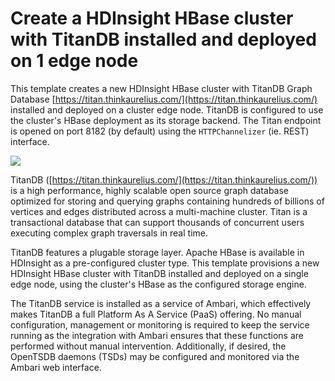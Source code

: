 # Create a HDInsight HBase cluster with TitanDB installed and deployed on 1 edge node

This template creates a new HDInsight HBase cluster with TitanDB Graph Database [https://titan.thinkaurelius.com/](https://titan.thinkaurelius.com/) installed and deployed on a cluster edge node. TitanDB is configured to use the cluster's HBase deployment as its storage backend. The Titan endpoint is opened on port 8182 (by default) using the `HTTPChannelizer` (ie. REST) interface. 

<a href="https://portal.azure.com/#create/Microsoft.Template/uri/https%3A%2F%2Fraw.githubusercontent.com%2Fhdinsight%2FIaas-Applications%2Fmaster%2FTitanDB%2Fazuredeploy.json">
    <img src="http://azuredeploy.net/deploybutton.png"/>
</a>

TitanDB ([https://titan.thinkaurelius.com/](https://titan.thinkaurelius.com/)) is a high performance, highly scalable open source graph database optimized for storing and querying graphs containing hundreds of billions of vertices and edges distributed across a multi-machine cluster. Titan is a transactional database that can support thousands of concurrent users executing complex graph traversals in real time.

TitanDB features a plugable storage layer. Apache HBase is available in HDInsight as a pre-configured cluster type. This template provisions a new HDInsight HBase cluster with TitanDB installed and deployed on a single edge node, using the cluster's HBase as the configured storage engine. 

The TitanDB service is installed as a service of Ambari, which effectively makes TitanDB a full Platform As A Service (PaaS) offering. No manual configuration, management or monitoring is required to keep the service running as the integration with Ambari ensures that these functions are performed without manual intervention. Additionally, if desired, the OpenTSDB daemons (TSDs) may be configured and monitored via the Ambari web interface.
